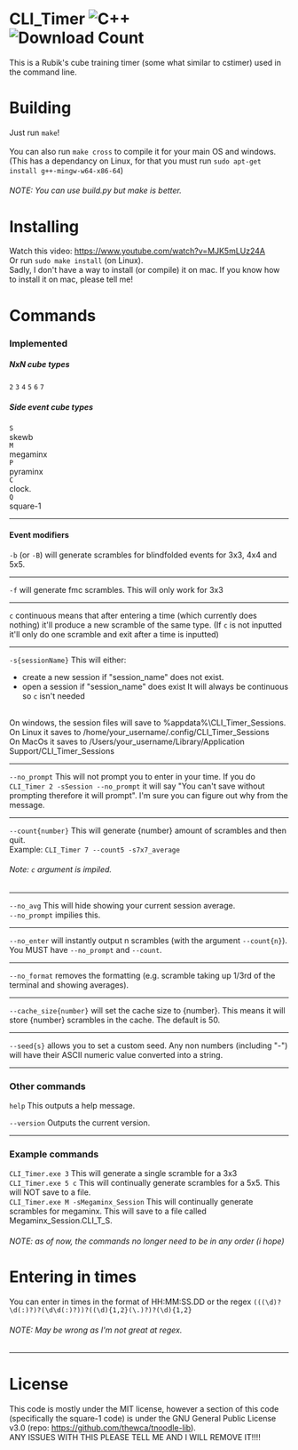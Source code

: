 # CLI_Timer ![C++](https://img.shields.io/badge/c++-%2300599C.svg?style=for-the-badge&logo=c%2B%2B&logoColor=white) <br>![Download Count](https://img.shields.io/github/downloads/1Codealot/CLI_Timer/total)

This is a Rubik's cube training timer (some what similar to cstimer) used in the command line. 

# Building
Just run `make`! <br><br>
You can also run `make cross` to compile it for your main OS and windows. (This has a dependancy on Linux, for that you must run `sudo apt-get install g++-mingw-w64-x86-64`)

###### NOTE: You *can* use build.py but make is better.

# Installing
Watch this video: [<https://www.youtube.com/watch?v=MJK5mLUz24A>](https://www.youtube.com/watch?v=MJK5mLUz24A) <br>
Or run `sudo make install` (on Linux). <br>
Sadly, I don't have a way to install (or compile) it on mac. If you know how to install it on mac, please tell me!

# Commands

### Implemented
##### NxN cube types
`2`
`3`
`4`
`5`
`6`
`7`

##### Side event cube types

`S` <br>
skewb <br>
`M` <br>
megaminx <br>
`P` <br>
pyraminx <br>
`C` <br>
clock. <br>
`Q` <br>
square-1

<hr>

#### Event modifiers
`-b` (or `-B`) will generate scrambles for blindfolded events for 3x3, 4x4 and 5x5.

<hr>

`-f` will generate fmc scrambles. This will only work for 3x3

<hr>

`c`
continuous means that after entering a time (which currently does nothing) it'll produce a new scramble of the same type. (If `c` is not inputted it'll only do one scramble and exit after a time is inputted)

<hr>

`-s{sessionName}`
This will either:
* create a new session if "session_name" does not exist.
* open a session if "session_name" does exist
It will always be continuous so `c` isn't needed
<br>
On windows, the session files will save to %appdata%\CLI_Timer_Sessions.<br>
On Linux it saves to /home/your_username/.config/CLI_Timer_Sessions<br>
On MacOs it saves to /Users/your_username/Library/Application Support/CLI_Timer_Sessions<br>


<hr>

`--no_prompt`
This will not prompt you to enter in your time.
If you do `CLI_Timer 2 -sSession --no_prompt` it will say "You can't save without prompting therefore it will prompt". I'm sure you can figure out why from the message.

<hr>

`--count{number}`
This will generate {number} amount of scrambles and then quit.<br>
Example: `CLI_Timer 7 --count5 -s7x7_average`
<br>
###### Note: `c` argument is impiled.
<hr>

`--no_avg`
This will hide showing your current session average.<br>
`--no_prompt` impilies this.
 
<hr>

`--no_enter` will instantly output n scrambles (with the argument `--count{n}`). You MUST have `--no_prompt` and `--count`.

<hr>

`--no_format` removes the formatting (e.g. scramble taking up 1/3rd of the terminal and showing averages).

<hr>

`--cache_size{number}` will set the cache size to {number}. This means it will store {number} scrambles in the cache. The default is 50.

<hr>

`--seed{s}` allows you to set a custom seed. Any non numbers (including "-") will have their ASCII numeric value converted into a string.

<hr>

### Other commands 

`help`
This outputs a help message.

`--version` 
Outputs the current version.
<hr>

### Example commands
`CLI_Timer.exe 3` This will generate a single scramble for a 3x3 <br>
`CLI_Timer.exe 5 c` This will continually generate scrambles for a 5x5. This will NOT save to a file. <br>
`CLI_Timer.exe M -sMegaminx_Session` This will continually generate scrambles for megaminx. This will save to a file called Megaminx_Session.CLI_T_S.

###### NOTE: as of now, the commands no longer need to be in any order (i hope)

# Entering in times
You can enter in times in the format of HH:MM:SS.DD or the regex `(((\d)?\d(:)?)?(\d\d(:)?))?((\d){1,2}(\.)?)?(\d){1,2}`
###### NOTE: May be wrong as I'm not great at regex.

<hr>

# License
This code is mostly under the MIT license, however a section of this code (specifically the square-1 code) is under the GNU General Public License v3.0 (repo: <https://github.com/thewca/tnoodle-lib>). <br>ANY ISSUES WITH THIS PLEASE TELL ME AND I WILL REMOVE IT!!!! 
